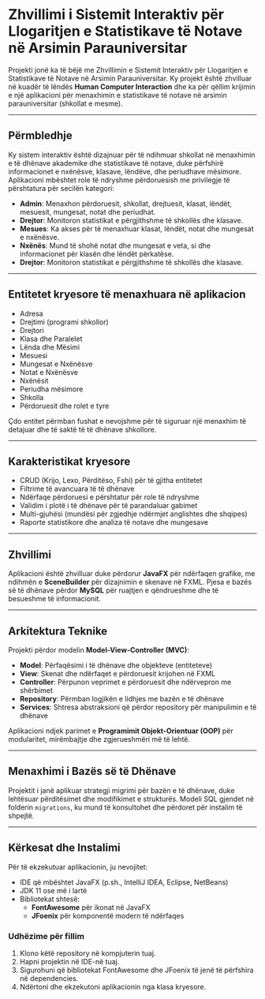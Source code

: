 # Zhvillimi i Sistemit Interaktiv për Llogaritjen e Statistikave të Notave në Arsimin Parauniversitar

Projekti jonë ka të bëjë me Zhvillimin e Sistemit Interaktiv për Llogaritjen e Statistikave të Notave në Arsimin Parauniversitar. Ky projekt është zhvilluar në kuadër të lëndës **Human Computer Interaction** dhe ka për qëllim krijimin e një aplikacioni për menaxhimin e statistikave të notave në arsimin parauniversitar (shkollat e mesme).

---

## Përmbledhje

Ky sistem interaktiv është dizajnuar për të ndihmuar shkollat në menaxhimin e të dhënave akademike dhe statistikave të notave, duke përfshirë informacionet e nxënësve, klasave, lëndëve, dhe periudhave mësimore. Aplikacioni mbështet role të ndryshme përdoruesish me privilegje të përshtatura për secilën kategori:

- **Admin**: Menaxhon përdoruesit, shkollat, drejtuesit, klasat, lëndët, mesuesit, mungesat, notat dhe periudhat.
- **Drejtor**: Monitoron statistikat e përgjithshme të shkollës dhe klasave.
- **Mesues**: Ka akses për të menaxhuar klasat, lëndët, notat dhe mungesat e nxënësve.
- **Nxënës**: Mund të shohë notat dhe mungesat e veta, si dhe informacionet për klasën dhe lëndët përkatëse.
- **Drejtor**: Monitoron statistikat e përgjithshme të shkollës dhe klasave.

---

## Entitetet kryesore të menaxhuara në aplikacion

- Adresa
- Drejtimi (programi shkollor)
- Drejtori
- Klasa dhe Paralelet
- Lënda dhe Mësimi
- Mesuesi
- Mungesat e Nxënësve
- Notat e Nxënësve
- Nxënësit
- Periudha mësimore
- Shkolla
- Përdoruesit dhe rolet e tyre

Çdo entitet përmban fushat e nevojshme për të siguruar një menaxhim të detajuar dhe të saktë të të dhënave shkollore.

---

## Karakteristikat kryesore

- CRUD (Krijo, Lexo, Përditëso, Fshi) për të gjitha entitetet
- Filtrime të avancuara të të dhënave
- Ndërfaqe përdoruesi e përshtatur për role të ndryshme
- Validim i plotë i të dhënave për të parandaluar gabimet
- Multi-gjuhësi (mundësi për zgjedhje ndërmjet anglishtes dhe shqipes)
- Raporte statistikore dhe analiza të notave dhe mungesave

---

## Zhvillimi

Aplikacioni është zhvilluar duke përdorur **JavaFX** për ndërfaqen grafike, me ndihmën e **SceneBuilder** për dizajnimin e skenave në FXML. Pjesa e bazës së të dhënave përdor **MySQL** për ruajtjen e qëndrueshme dhe të besueshme të informacionit.

---

## Arkitektura Teknike

Projekti përdor modelin **Model-View-Controller (MVC)**:

- **Model**: Përfaqësimi i të dhënave dhe objekteve (entiteteve)
- **View**: Skenat dhe ndërfaqet e përdoruesit krijohen në FXML
- **Controller**: Përpunon veprimet e përdoruesit dhe ndërvepron me shërbimet
- **Repository**: Përmban logjikën e lidhjes me bazën e të dhënave
- **Services**: Shtresa abstraksioni që përdor repository për manipulimin e të dhënave

Aplikacioni ndjek parimet e **Programimit Objekt-Orientuar (OOP)** për modularitet, mirëmbajtje dhe zgjerueshmëri më të lehtë.

---

## Menaxhimi i Bazës së të Dhënave

Projektit i janë aplikuar strategji migrimi për bazën e të dhënave, duke lehtësuar përditësimet dhe modifikimet e strukturës. Modeli SQL gjendet në folderin `migrations`, ku mund të konsultohet dhe përdoret për instalim të shpejtë.

---

## Kërkesat dhe Instalimi

Për të ekzekutuar aplikacionin, ju nevojitet:

- IDE që mbështet JavaFX (p.sh., IntelliJ IDEA, Eclipse, NetBeans)
- JDK 11 ose më i lartë
- Bibliotekat shtesë:
    - **FontAwesome** për ikonat në JavaFX
    - **JFoenix** për komponentë modern të ndërfaqes

### Udhëzime për fillim

1. Klono këtë repository në kompjuterin tuaj.
2. Hapni projektin në IDE-në tuaj.
3. Sigurohuni që bibliotekat FontAwesome dhe JFoenix të jenë të përfshira në dependencies.
4. Ndërtoni dhe ekzekutoni aplikacionin nga klasa kryesore.








